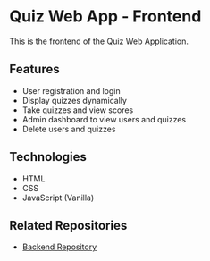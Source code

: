# Quiz Web App - Frontend

This is the frontend of the Quiz Web Application.

## Features
- User registration and login
- Display quizzes dynamically
- Take quizzes and view scores
- Admin dashboard to view users and quizzes
- Delete users and quizzes

## Technologies
- HTML
- CSS
- JavaScript (Vanilla)

## Related Repositories
- [Backend Repository](https://github.com/nourdandachi/quiz_web_app_backend)
